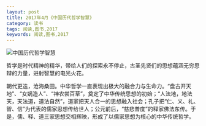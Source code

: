 ```yaml
---
layout: post
title: 2017年4月《中国历代哲学智慧》
category: 读书
tags: 阅读,图书,2017
keywords: 阅读,图书,2017
---
```


![中国历代哲学智慧](http://pic.yupoo.com/bztd/GntLNs7i/H5QmO.jpg)

哲学是时代精神的精华，带给人们的探索永不停止，古圣先贤们的思想蕴涵无穷思辩的力量，进射智慧的电光火花。

朝代更迭，沧海桑田。中华哲学一直表现出极大的融合力与生命力。“盘古开天地”、“女娲造人”、“神农尝百草”，奠定了中华传统思想的初始；“人法地，地法天，天法道，道法自然”，道家把天人合一的思想融入社会；孔子把“仁、义、礼、智、信”为代表的儒家思想传给世人；公元前后，“慈悲普度”的释家佛法东传。于是，儒、释、道三家思想交相辉映，形成了以儒家思想为核心的中华传统哲学。

